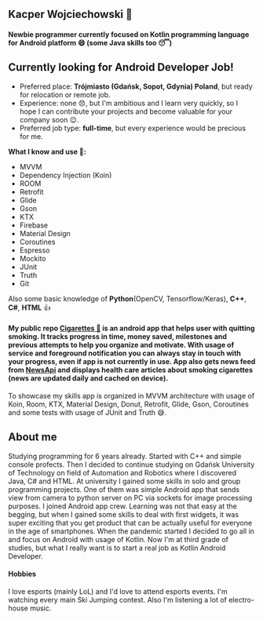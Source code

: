 ## Kacper Wojciechowski 👋

#### Newbie programmer currently focused on Kotlin programming language for Android platform :smile: (some Java skills too :sleeping:)

## Currently looking for Android Developer Job!

- Preferred place: **Trójmiasto (Gdańsk, Sopot, Gdynia) Poland**, but ready for relocation or remote job.
- Experience: none :disappointed:, but I'm ambitious and I learn very quickly, so I hope I can contribute your projects and become valuable for your company soon :wink:.
- Preferred job type: **full-time**, but every experience would be precious for me.

**What I know and use :muscle::**
- MVVM
- Dependency Injection (Koin)
- ROOM
- Retrofit
- Glide
- Gson
- KTX
- Firebase
- Material Design
- Coroutines
- Espresso
- Mockito
- JUnit
- Truth
- Git

Also some basic knowledge of **Python**(OpenCV, Tensorflow/Keras), **C++**, **C#**, **HTML** :+1:

#### My public repo [Cigarettes :smoking:](https://github.com/buszi0809/Cigarettes) is an android app that helps user with quitting smoking. It tracks progress in time, money saved, milestones and previous attempts to help you organize and motivate. With usage of service and foreground notification you can always stay in touch with your progress, even if app is not currently in use. App also gets news feed from [NewsApi](https://newsapi.org/) and displays health care articles about smoking cigarettes (news are updated daily and cached on device).

To showcase my skills app is organized in MVVM architecture with usage of Koin, Room, KTX, Material Design, Donut, Retrofit, Glide, Gson, Coroutines and some tests with usage of JUnit and Truth :sweat_smile:.

## About me

Studying programming for 6 years already. Started with C++ and simple console profects. Then I decided to continue studying on Gdańsk University of Technology on field of 
Automation and Robotics where I discovered Java, C# and HTML. At university I gained some skills in solo and group programming projects. One of them was simple Android app that sends view from camera to python server on PC via sockets for image processing purposes. I joined Android app crew. Learning was not that easy at the begging, but when I gained some skills to deal with first widgets, it was super exciting that you get product that can be actually useful for everyone in the age of smartphones. When the pandemic started I decided to go all in and focus on Android with usage of Kotlin. Now I'm at third grade of studies, but what I really want is to start a real job as Kotlin Android Developer.

#### Hobbies
I love esports (mainly LoL) and I'd love to attend esports events. I'm watching every main Ski Jumping contest. Also I'm listening a lot of electro-house music.
